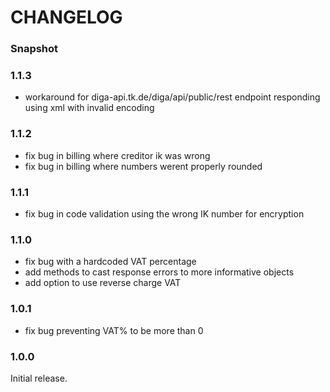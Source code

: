 # CHANGELOG

### Snapshot

### 1.1.3

- workaround for diga-api.tk.de/diga/api/public/rest endpoint responding using xml with invalid encoding

### 1.1.2

- fix bug in billing where creditor ik was wrong
- fix bug in billing where numbers werent properly rounded

### 1.1.1

- fix bug in code validation using the wrong IK number for encryption

### 1.1.0

- fix bug with a hardcoded VAT percentage
- add methods to cast response errors to more informative objects
- add option to use reverse charge VAT

### 1.0.1

- fix bug preventing VAT% to be more than 0

### 1.0.0

Initial release.
